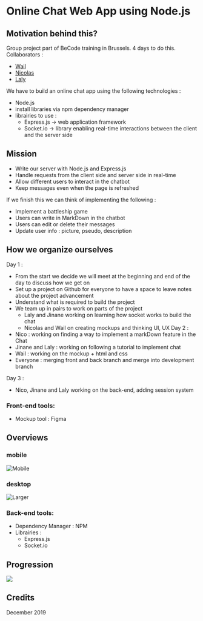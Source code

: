 # Online Chat Web App using Node.js
## Motivation behind this?
Group project part of BeCode training in Brussels. 4 days to do this. <br/>
Collaborators :
- [Wail](https://github.com/wailmadrane)
- [Nicolas](https://github.com/Nico-becode)
- [Laly](https://github.com/lalsdev)

We have to build an online chat app using the following technologies : 
- Node.js
- install libraries via npm dependency manager
- librairies to use : 
	- Express.js -> web application framework
	- Socket.io -> library enabling real-time interactions between the client and the server side

## Mission
- Write our server with Node.js and Express.js
- Handle requests from the client side and server side in real-time 
- Allow different users to interact in the chatbot
- Keep messages even when the page is refreshed

If we finish this we can think of implementing the following :
 - Implement a battleship game
 - Users can write in MarkDown in the chatbot
 - Users can edit or delete their messages
 - Update user info : picture, pseudo, description

## How we organize ourselves
Day 1 :
- From the start we decide we will meet at the beginning and end of the day to discuss how we get on
- Set up a project on Github for everyone to have a space to leave notes about the project advancement
- Understand what is required to build the project
- We team up in pairs to work on parts of the project
	- Laly and Jinane working on learning how socket works to build the chat
	- Nicolas and Wail on creating mockups and thinking UI, UX
Day 2 :
- Nico : working on finding a way to implement a markDown feature in the Chat
- Jinane and Laly : working on following a tutorial to implement chat
- Wail : working on the mockup + html and css
- Everyone : merging front and back branch and merge into development branch

Day 3 :
- Nico, Jinane and Laly working on the back-end, adding session system

### Front-end tools:
- Mockup tool : Figma

## Overviews
### mobile
![Mobile]()

### desktop 
![Larger]()

### Back-end tools:
- Dependency Manager : NPM
- Librairies :
	- Express.js
	- Socket.io

## Progression
![](https://media.giphy.com/media/13wSCgdJ354G3e/giphy.gif)

## Credits
December 2019 <br>

